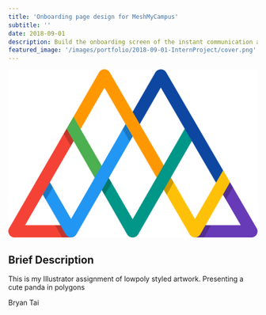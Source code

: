 ```yaml
---
title: 'Onboarding page design for MeshMyCampus'
subtitle: ''
date: 2018-09-01 
description: Build the onboarding screen of the instant communication application for startup company.
featured_image: '/images/portfolio/2018-09-01-InternProject/cover.png'
---
```


![](/images/portfolio/2018-09-01-InternProject/MeshLogo.png)

## Brief Description

This is my Illustrator assignment of lowpoly styled artwork. Presenting a cute panda in polygons 

Bryan Tai                                                                                